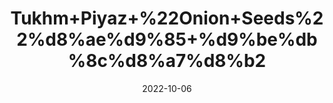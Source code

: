---
title: 'Tukhm+Piyaz+%22Onion+Seeds%22%d8%ae%d9%85+%d9%be%db%8c%d8%a7%d8%b2'
date: '2022-10-06' 
metatag: '' 
inventory: '0' 
draft: false 
# meta description 
shortDescripton: 'It+helps+t+prevent+the+disease+of+colon+cancer.It+prevent+the+growth+of+breast+tumor+cancer+and+It+stops+hair+fall.'
description: 'Seed'
longdescription: ''
featured: True
# product Price
price: '20.0'
# Product Short Description
shortDescription: 'It+helps+t+prevent+the+disease+of+colon+cancer.It+prevent+the+growth+of+breast+tumor+cancer+and+It+stops+hair+fall.'
productID: 'BAFF3CFF-952C-ED11-9968-005056B3A416'
type: 'products'
category: 'Seed' 
thumnailproduct: 'https://eraconnect.blob.core.windows.net/product-images/aminsaddiquidawakhana/BAFF3CFF-952C-ED11-9968-005056B3A416.webp' 
images:
  - image: 'https://eraconnect.blob.core.windows.net/product-images/aminsaddiquidawakhana/BAFF3CFF-952C-ED11-9968-005056B3A416.webp'  
Variants:
---